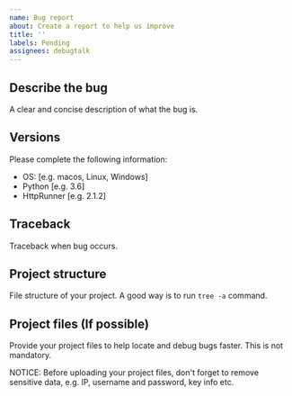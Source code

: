```yaml
---
name: Bug report
about: Create a report to help us improve
title: ''
labels: Pending
assignees: debugtalk
---
```


## Describe the bug

A clear and concise description of what the bug is.

## Versions

Please complete the following information:

 - OS: [e.g. macos, Linux, Windows]
 - Python [e.g. 3.6]
 - HttpRunner [e.g. 2.1.2]

## Traceback

Traceback when bug occurs.

## Project structure

File structure of your project. A good way is to run `tree -a` command.

## Project files (If possible)

Provide your project files to help locate and debug bugs faster. This is not mandatory.

NOTICE: Before uploading your project files, don't forget to remove sensitive data, e.g. IP, username and password, key info etc.
